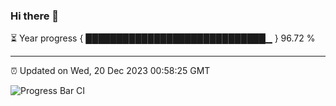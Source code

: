 ### Hi there 👋

⏳ Year progress { █████████████████████████████▁ } 96.72 %

---

⏰ Updated on Wed, 20 Dec 2023 00:58:25 GMT

![Progress Bar CI](https://github.com/liununu/liununu/workflows/Progress%20Bar%20CI/badge.svg)
